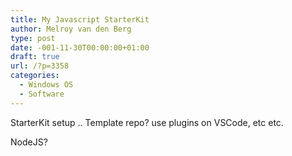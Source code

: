 ```yaml
---
title: My Javascript StarterKit
author: Melroy van den Berg
type: post
date: -001-11-30T00:00:00+01:00
draft: true
url: /?p=3358
categories:
  - Windows OS
  - Software
---
```


StarterKit setup .. Template repo? use plugins on VSCode, etc etc.

NodeJS?
